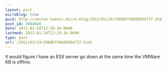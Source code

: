 ```yaml
---
layout: post
microblog: true
guid: http://vmstan-tweets.micro.blog/2011/01/24/29606750600564737.html
post_id: 3044649
date: 2011-01-24T12:29:34-0600
lastmod: 2011-01-24T12:29:34-0600
type: post
url: /2011/01/24/29606750600564737.html
---
```

It would figure I have an ESX server go down at the same time the VMWare KB is offline.
